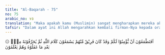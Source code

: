 ```yaml
---
title: "Al-Baqarah - 75"
no: 75
arabic_no: ٧٥
translation: "Maka apakah kamu (Muslimin) sangat mengharapkan mereka akan percaya kepadamu, sedangkan segolongan dari mereka mendengar firman Allah, lalu mereka mengubahnya setelah memahaminya, padahal mereka mengetahuinya?"
tafsir: "Dalam ayat ini Allah mengarahkan kembali firman-Nya kepada orang-orang mukmin agar mereka jangan terlalu banyak mengharapkan akan berimannya orang-orang Yahudi, karena watak mereka tidaklah jauh berbeda dengan watak nenek moyang mereka.\n\nHal yang demikian itu disebabkan adanya pendeta-pendeta Yahudi pada zaman dahulu yang mempelajari Taurat dan memahaminya kemudian mengubah pengertiannya, bahkan mengganti ayat-ayatnya dengan sengaja, terutama yang berkenaan dengan kedatangan Nabi Muhammad. Mereka sebenarnya menyadari bahwa mereka telah melakukan penyelewengan dengan memutarbalikkan isi Taurat itu. Pelajaran agama yang sudah diputarbalikkan itulah yang diajarkan kepada keturunannya. Orang Yahudi pada zaman Rasul saw berpegang teguh dengan ajaran nenek moyang mereka yang keliru. Keinginan yang besar dari Nabi saw dan kaum Muslimin agar orang Yahudi beriman dan mengikuti ajaran Islam, sebab agama mereka paling dekat dengan Islam."
---
```


۞ اَفَتَطْمَعُوْنَ اَنْ يُّؤْمِنُوْا لَكُمْ وَقَدْ كَانَ فَرِيْقٌ مِّنْهُمْ يَسْمَعُوْنَ كَلَامَ اللّٰهِ ثُمَّ يُحَرِّفُوْنَهٗ مِنْۢ بَعْدِ مَا عَقَلُوْهُ وَهُمْ يَعْلَمُوْنَ 
